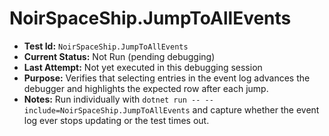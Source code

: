 # NoirSpaceShip.JumpToAllEvents

- **Test Id:** `NoirSpaceShip.JumpToAllEvents`
- **Current Status:** Not Run (pending debugging)
- **Last Attempt:** Not yet executed in this debugging session
- **Purpose:** Verifies that selecting entries in the event log advances the debugger and highlights the expected row after each jump.
- **Notes:** Run individually with `dotnet run -- --include=NoirSpaceShip.JumpToAllEvents` and capture whether the event log ever stops updating or the test times out.
